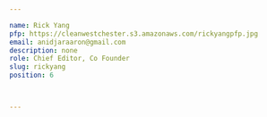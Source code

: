 ```yaml
---

name: Rick Yang
pfp: https://cleanwestchester.s3.amazonaws.com/rickyangpfp.jpg
email: anidjaraaron@gmail.com
description: none
role: Chief Editor, Co Founder
slug: rickyang
position: 6



---
```

